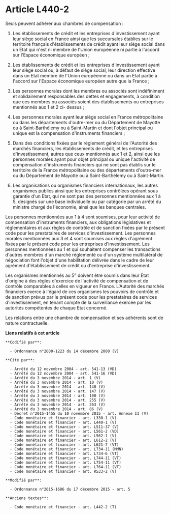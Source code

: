 # Article L440-2

Seuls peuvent adhérer aux chambres de compensation :

1. Les établissements de crédit et les entreprises d'investissement ayant leur siège social en France ainsi que les
succursales établies sur le territoire français d'établissements de crédit ayant leur siège social dans un Etat qui n'est ni
membre de l'Union européenne ni partie à l'accord sur l'Espace économique européen ; 

2. Les établissements de crédit et les entreprises d'investissement ayant leur siège social ou, à défaut de siège social,
leur direction effective dans un Etat membre de l'Union européenne ou dans un Etat partie à l'accord sur l'Espace économique
européen autre que la France ;

3. Les personnes morales dont les membres ou associés sont indéfiniment et solidairement responsables des dettes et
engagements, à condition que ces membres ou associés soient des établissements ou entreprises mentionnés aux 1 et 2 ci-
dessus ;

4. Les personnes morales ayant leur siège social en France métropolitaine ou dans les départements d'outre-mer ou du
Département de Mayotte ou à Saint-Barthélemy ou à Saint-Martin et dont l'objet principal ou unique est la compensation
d'instruments financiers ;

5. Dans des conditions fixées par le règlement général de l'Autorité des marchés financiers, les établissements de crédit, et
les entreprises d'investissement, autres que ceux mentionnés aux 1 et 2, ainsi que les personnes morales ayant pour objet
principal ou unique l'activité de compensation d'instruments financiers qui ne sont pas établis sur le territoire de la
France métropolitaine ou des départements d'outre-mer ou du Département de Mayotte ou à Saint-Barthélemy ou à Saint-Martin. 

6. Les organisations ou organismes financiers internationaux, les autres organismes publics ainsi que les entreprises
contrôlées opérant sous garantie d'un Etat, qui ne sont pas des personnes mentionnées aux 1 à 5, désignés sur une base
individuelle ou par catégorie par un arrêté du ministre chargé de l'économie, ainsi que les banques centrales.  

Les personnes mentionnées aux 1 à 4 sont soumises, pour leur activité de compensation d'instruments financiers, aux
obligations législatives et réglementaires et aux règles de contrôle et de sanction fixées par le présent code pour les
prestataires de services d'investissement. Les personnes morales mentionnées aux 3 et 4 sont soumises aux règles d'agrément
fixées par le présent code pour les entreprises d'investissement. Les personnes mentionnées au 1 et qui souhaitent compenser
les transactions d'autres membres d'un marché réglementé ou d'un système multilatéral de négociation font l'objet d'une
habilitation délivrée dans le cadre de leur agrément d'établissement de crédit ou d'entreprise d'investissement.

Les organismes mentionnés au 5° doivent être soumis dans leur Etat d'origine à des règles d'exercice de l'activité de
compensation et de contrôle comparables à celles en vigueur en France. L'Autorité des marchés financiers exerce à l'égard de
ces organismes les pouvoirs de contrôle et de sanction prévus par le présent code pour les prestataires de services
d'investissement, en tenant compte de la surveillance exercée par les autorités compétentes de chaque Etat concerné.

Les relations entre une chambre de compensation et ses adhérents sont de nature contractuelle.

**Liens relatifs à cet article**

	**Codifié par**:

	  - Ordonnance n°2000-1223 du 14 décembre 2000 (V)

	**Cité par**:

	  - Arrêté du 12 novembre 2004 - art. 541-13 (VD)
	  - Arrêté du 12 novembre 2004 - art. 541-16 (VD)
	  - Arrêté du 3 novembre 2014 - art. 1 (V)
	  - Arrêté du 3 novembre 2014 - art. 10 (V)
	  - Arrêté du 3 novembre 2014 - art. 140 (V)
	  - Arrêté du 3 novembre 2014 - art. 147 (V)
	  - Arrêté du 3 novembre 2014 - art. 190 (V)
	  - Arrêté du 3 novembre 2014 - art. 255 (V)
	  - Arrêté du 3 novembre 2014 - art. 263 (V)
	  - Arrêté du 3 novembre 2014 - art. 86 (V)
	  - Décret n°2015-1455 du 10 novembre 2015 - art. Annexe II (V)
	  - Code monétaire et financier - art. L330-1 (V)
	  - Code monétaire et financier - art. L440-1 (V)
	  - Code monétaire et financier - art. L511-37 (V)
	  - Code monétaire et financier - art. L561-2 (VD)
	  - Code monétaire et financier - art. L562-1 (V)
	  - Code monétaire et financier - art. L612-2 (V)
	  - Code monétaire et financier - art. L621-7 (VT)
	  - Code monétaire et financier - art. L734-11 (MMN)
	  - Code monétaire et financier - art. L734-6 (VT)
	  - Code monétaire et financier - art. L744-11 (VT)
	  - Code monétaire et financier - art. L754-11 (VT)
	  - Code monétaire et financier - art. L764-11 (VT)
	  - Code monétaire et financier - art. R533-2 (V)

	**Modifié par**:

	  - Ordonnance n°2015-1686 du 17 décembre 2015 - art. 5

	**Anciens textes**:

	  - Code monétaire et financier - art. L442-2 (T)
